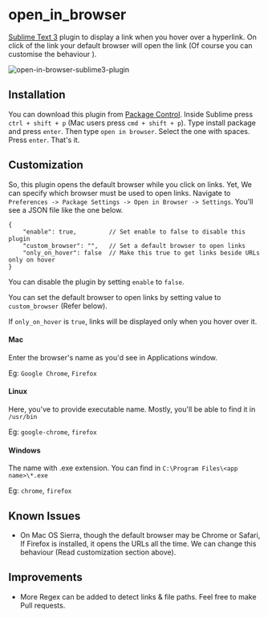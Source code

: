 # open_in_browser

[Sublime Text 3](http://www.sublimetext.com/3) plugin to display a link when you hover over a hyperlink. On click of the link your default browser will open the link (Of course you can customise the behaviour
).

![open-in-browser-sublime3-plugin](https://i.imgur.com/IObNAWB.png)

## Installation

You can download this plugin from [Package Control](https://packagecontrol.io). Inside Sublime press `ctrl + shift + p` (Mac users press `cmd + shift + p`). Type install package and press `enter`. Then type `open in browser`. Select the one with spaces. Press `enter`. That's it.

## Customization
So, this plugin opens the default browser while you click on links. Yet, We can specify which browser must be used to open links. Navigate to `Preferences -> Package Settings -> Open in Browser -> Settings`. You'll see a JSON file like the one below.

```
{
    "enable": true,         // Set enable to false to disable this plugin
    "custom_browser": "",   // Set a default browser to open links
    "only_on_hover": false  // Make this true to get links beside URLs only on hover
}
```
You can disable the plugin by setting `enable` to `false`.

You can set the default browser to open links by setting value to `custom_browser` (Refer below).

If `only_on_hover` is `true`, links will be displayed only when you hover over it.

#### Mac
Enter the browser's name as you'd see in Applications window.

Eg: `Google Chrome`, `Firefox`

#### Linux
Here, you've to provide executable name. Mostly, you'll be able to find it in `/usr/bin`

Eg: `google-chrome`, `firefox`

#### Windows
The name with .exe extension. You can find in `C:\Program Files\<app name>\*.exe`

Eg: `chrome`, `firefox`

## Known Issues
- On Mac OS Sierra, though the default browser may be Chrome or Safari, If Firefox is installed, it opens the URLs all the time. We can change this behaviour (Read customization section above).

## Improvements
- More Regex can be added to detect links & file paths. Feel free to make Pull requests.
